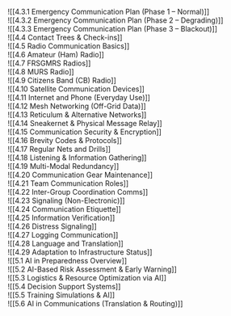 ![[4.3.1 Emergency Communication Plan (Phase 1 – Normal)]]  
![[4.3.2 Emergency Communication Plan (Phase 2 – Degrading)]]  
![[4.3.3 Emergency Communication Plan (Phase 3 – Blackout)]]  
![[4.4 Contact Trees & Check-ins]]  
![[4.5 Radio Communication Basics]]  
![[4.6 Amateur (Ham) Radio]]  
![[4.7 FRSGMRS Radios]]  
![[4.8 MURS Radio]]  
![[4.9 Citizens Band (CB) Radio]]  
![[4.10 Satellite Communication Devices]]  
![[4.11 Internet and Phone (Everyday Use)]]  
![[4.12 Mesh Networking (Off-Grid Data)]]  
![[4.13 Reticulum & Alternative Networks]]  
![[4.14 Sneakernet & Physical Message Relay]]  
![[4.15 Communication Security & Encryption]]  
![[4.16 Brevity Codes & Protocols]]  
![[4.17 Regular Nets and Drills]]  
![[4.18 Listening & Information Gathering]]  
![[4.19 Multi-Modal Redundancy]]  
![[4.20 Communication Gear Maintenance]]  
![[4.21 Team Communication Roles]]  
![[4.22 Inter-Group Coordination Comms]]  
![[4.23 Signaling (Non-Electronic)]]  
![[4.24 Communication Etiquette]]  
![[4.25 Information Verification]]  
![[4.26 Distress Signaling]]  
![[4.27 Logging Communication]]  
![[4.28 Language and Translation]]  
![[4.29 Adaptation to Infrastructure Status]]  
![[5.1 AI in Preparedness Overview]]  
![[5.2 AI-Based Risk Assessment & Early Warning]]  
![[5.3 Logistics & Resource Optimization via AI]]  
![[5.4 Decision Support Systems]]  
![[5.5 Training Simulations & AI]]  
![[5.6 AI in Communications (Translation & Routing)]]